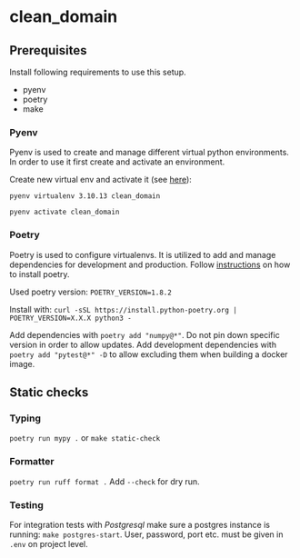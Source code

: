 # clean_domain

## Prerequisites
Install following requirements to use this setup.
* pyenv
* poetry
* make

### Pyenv
Pyenv is used to create and manage different virtual python environments.
In order to use it first create and activate an environment.

Create new virtual env and activate it (see [here](https://realpython.com/intro-to-pyenv/)):

`pyenv virtualenv 3.10.13 clean_domain`

`pyenv activate clean_domain`

### Poetry
Poetry is used to configure virtualenvs. It is utilized to add and manage dependencies
for development and production.
Follow [instructions](https://python-poetry.org/docs/#installing-with-the-official-installer) on how to install poetry.

Used poetry version: `POETRY_VERSION=1.8.2`

Install with: `curl -sSL https://install.python-poetry.org | POETRY_VERSION=X.X.X python3 -`

Add dependencies with `poetry add "numpy@*"`. Do not pin down specific version in order to allow updates.
Add development dependencies with `poetry add "pytest@*" -D` to allow excluding them when building a docker image.

## Static checks
### Typing
`poetry run mypy .` or `make static-check`

### Formatter
`poetry run ruff format .` Add `--check` for dry run.


### Testing
For integration tests with _Postgresql_ make sure a postgres instance is running: `make postgres-start`.
User, password, port etc. must be given in `.env` on project level.

